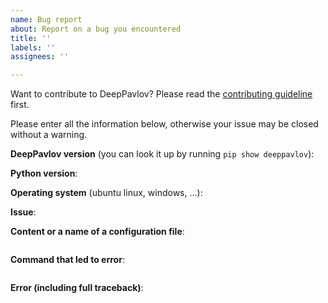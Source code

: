 ```yaml
---
name: Bug report
about: Report on a bug you encountered
title: ''
labels: ''
assignees: ''

---
```


Want to contribute to DeepPavlov? Please read the [contributing guideline](https://github.com/RasaHQ/rasa/blob/master/CONTRIBUTING.md) first.

Please enter all the information below, otherwise your issue may be closed without a warning. 


**DeepPavlov version** (you can look it up by running `pip show deeppavlov`):

**Python version**:

**Operating system** (ubuntu linux, windows, ...):

**Issue**:


**Content or a name of a configuration file**:
```

```


**Command that led to error**:
```

```

**Error (including full traceback)**:
```

```
